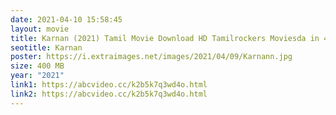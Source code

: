 ```yaml
---
date: 2021-04-10 15:58:45
layout: movie
title: Karnan (2021) Tamil Movie Download HD Tamilrockers Moviesda in 400 MB
seotitle: Karnan
poster: https://i.extraimages.net/images/2021/04/09/Karnann.jpg
size: 400 MB
year: "2021"
link1: https://abcvideo.cc/k2b5k7q3wd4o.html
link2: https://abcvideo.cc/k2b5k7q3wd4o.html
---
```

